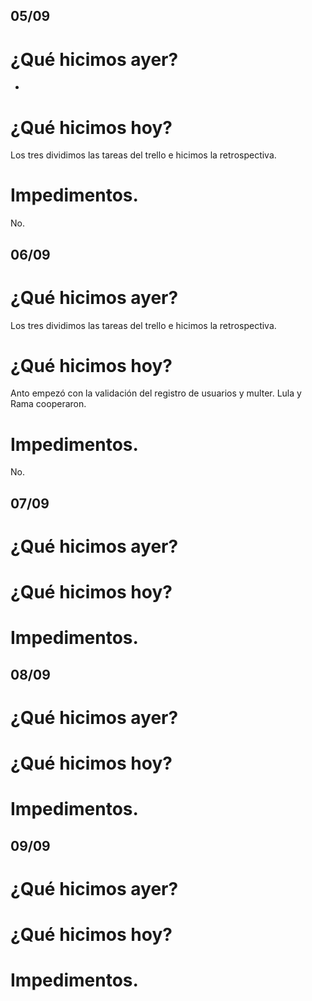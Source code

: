 ## 05/09

# ¿Qué hicimos ayer?
-
# ¿Qué hicimos hoy?
Los tres dividimos las tareas del trello e hicimos la retrospectiva.
# Impedimentos.
No.


## 06/09

# ¿Qué hicimos ayer?
Los tres dividimos las tareas del trello e hicimos la retrospectiva.
# ¿Qué hicimos hoy?
Anto empezó con la validación del registro de usuarios y multer.
Lula y Rama cooperaron.
# Impedimentos.
No.

## 07/09

# ¿Qué hicimos ayer?

# ¿Qué hicimos hoy?

# Impedimentos.


## 08/09

# ¿Qué hicimos ayer?

# ¿Qué hicimos hoy?

# Impedimentos.


## 09/09

# ¿Qué hicimos ayer?

# ¿Qué hicimos hoy?

# Impedimentos.

